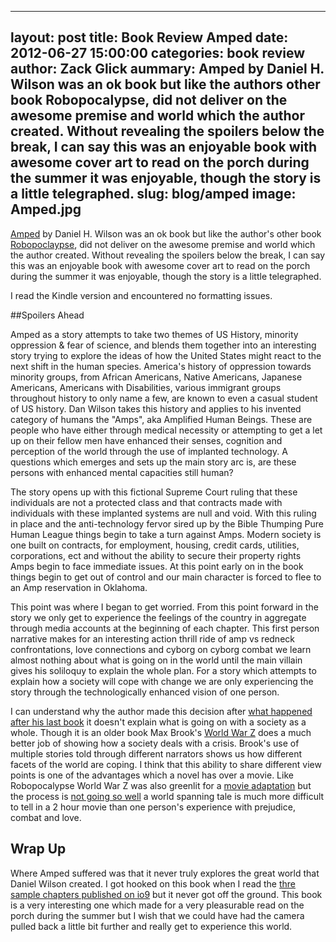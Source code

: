 ----
layout: post
title: Book Review Amped 
date: 2012-06-27 15:00:00
categories: book review
author: Zack Glick
aummary:  Amped by Daniel H. Wilson was an ok book but like the authors other book Robopocalypse, did not deliver on the awesome premise and world which the author created. Without revealing the spoilers below the break, I can say this was an enjoyable book with awesome cover art to read on the porch during the summer it was enjoyable, though the story is a little telegraphed.
slug: blog/amped
image: Amped.jpg
----
[Amped](http://www.amazon.com/Amped-Novel-Daniel-H-Wilson/dp/0385535155) by Daniel H. Wilson was an ok book but like the author's other book [Robopoclaypse](www.amazon.com/Robopocalypse-A-Novel-Vintage-Contemporaries/dp/0307740803/ref=la_B001JP1TYG_1_2?ie=UTF8&qid=1340803367&sr=1-2it), did not deliver on the awesome premise and world which the author created.  Without revealing the spoilers below the break, I can say this was an enjoyable book with awesome cover art to read on the porch during the summer it was enjoyable, though the story is a little telegraphed. 

I read the Kindle version and encountered no formatting issues. 

##Spoilers Ahead

Amped as a story attempts to take two themes of US History, minority oppression & fear of science, and blends them together into an interesting story trying to explore the ideas of how the United States might react to the next shift in the human species.  America's history of oppression towards minority groups, from African Americans, Native Americans, Japanese Americans, Americans with Disabilities, various immigrant groups throughout history to only name a few, are known to even a casual student of US history.  Dan Wilson takes this history and applies to his invented category of humans the "Amps", aka Amplified Human Beings.  These are people who have either through medical necessity or attempting to get a let up on their fellow men have enhanced their senses, cognition and perception of the world through the use of implanted technology.  A questions which emerges and sets up the main story arc is, are these persons with enhanced mental capacities still human?

The story opens up with this fictional Supreme Court ruling that these individuals are not a protected class and that contracts made with individuals with these implanted systems are null and void.  With this ruling in place and the anti-technology fervor sired up by the Bible Thumping Pure Human League things begin to take a turn against Amps.  Modern society is one built on contracts, for employment, housing, credit cards, utilities, corporations, ect and without the ability to secure their property rights Amps begin to face immediate issues.  At this point early on in the book things begin to get out of control and our main character is forced to flee to an Amp reservation in Oklahoma.  

This point was where I began to get worried.  From this point forward in the story we only get to experience the feelings of the country in aggregate through media accounts at the beginning of each chapter.  This first person narrative makes for an interesting action thrill ride of amp vs redneck confrontations, love connections and cyborg on cyborg combat we learn almost nothing about what is going on in the world until the main villain gives his soliloquy to explain the whole plan.  For a story which attempts to explain how a society will cope with change we are only experiencing the story through the technologically enhanced vision of one person.  

I can understand why the author made this decision after <a href="www.imdb.com/title/tt1541155/" target="_blank">what happened after his last book</a> it doesn't explain what is going on with a society as a whole.  Though it is an older book Max Brook's <a href="http://www.amazon.com/World-War-Oral-History-Zombie/dp/0307346617">World War Z</a> does a much better job of showing how a society deals with a crisis.  Brook's use of multiple stories told through different narrators shows us how different facets of the world are coping.  I think that this ability to share different view points is one of the advantages which a novel has over a movie.  Like Robopocalypse World War Z was also greenlit for a <a href="http://www.imdb.com/title/tt0816711/">movie adaptation</a> but the process is <a href="http://io9.com/5918390/zombie-movie-world-war-z-is-an-undead-disaster">not going so well</a> a world spanning tale is much more difficult to tell in a 2 hour movie than one person's experience with prejudice, combat and love.  

## Wrap Up
Where Amped suffered was that it never truly explores the great world that Daniel Wilson created.  I got hooked on this book when I read the [thre sample chapters published on io9](http://io9.com/5914746/the-first-3-chapters-from-daniel-h-wilsons-thrilling-new-novel-amped) but it never got off the ground.  This book is a very interesting one which made for a very pleasurable read on the porch during the summer but I wish that we could have had the camera pulled back a little bit further and really get to experience this world.  
